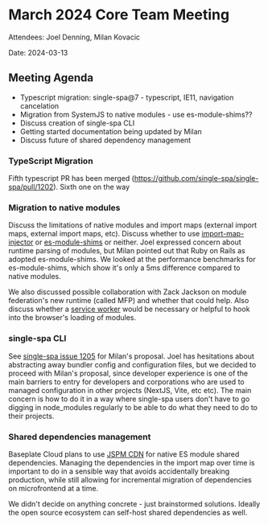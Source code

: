 # March 2024 Core Team Meeting

Attendees: Joel Denning, Milan Kovacic

Date: 2024-03-13

## Meeting Agenda

- Typescript migration: single-spa@7 - typescript, IE11, navigation cancelation
- Migration from SystemJS to native modules - use es-module-shims??
- Discuss creation of single-spa CLI
- Getting started documentation being updated by Milan
- Discuss future of shared dependency management

### TypeScript Migration

Fifth typescript PR has been merged (https://github.com/single-spa/single-spa/pull/1202). Sixth one on the way

### Migration to native modules

Discuss the limitations of native modules and import maps (external import maps, external import maps, etc). Discuss whether to use [import-map-injector](https://github.com/single-spa/import-map-injector) or [es-module-shims](https://github.com/guybedford/es-module-shims) or neither. Joel expressed concern about runtime parsing of modules, but Milan pointed out that Ruby on Rails as adopted es-module-shims. We looked at the performance benchmarks for es-module-shims, which show it's only a 5ms difference compared to native modules.

We also discussed possible collaboration with Zack Jackson on module federation's new runtime (called MFP) and whether that could help. Also discuss whether a [service worker](https://developer.mozilla.org/en-US/docs/Web/API/Service_Worker_API) would be necessary or helpful to hook into the browser's loading of modules.

### single-spa CLI

See [single-spa issue 1205](https://github.com/single-spa/single-spa/issues/1205) for Milan's proposal. Joel has hesitations about abstracting away bundler config and configuration files, but we decided to proceed with Milan's proposal, since developer experience is one of the main barriers to entry for developers and corporations who are used to managed configuration in other projects (NextJS, Vite, etc etc). The main concern is how to do it in a way where single-spa users don't have to go digging in node_modules regularly to be able to do what they need to do to their projects.

### Shared dependencies management

Baseplate Cloud plans to use [JSPM CDN](https://jspm.org/cdn/jspm-io) for native ES module shared dependencies. Managing the dependencies in the import map over time is important to do in a sensible way that avoids accidentally breaking production, while still allowing for incremental migration of dependencies on microfrontend at a time.

We didn't decide on anything concrete - just brainstormed solutions. Ideally the open source ecosystem can self-host shared dependencies as well.